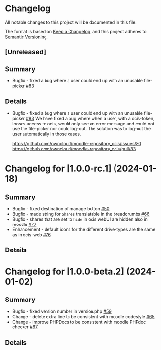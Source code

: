 # Changelog

All notable changes to this project will be documented in this file.

The format is based on [Keep a Changelog](https://keepachangelog.com/en/1.0.0/),
and this project adheres to [Semantic Versioning](https://semver.org/spec/v2.0.0.html).

## [Unreleased]

## Summary
* Bugfix - fixed a bug where a user could end up with an unusable file-picker [#83](https://github.com/owncloud/moodle-repository_ocis/pull/83)

## Details

* Bugfix - fixed a bug where a user could end up with an unusable file-picker [#83](https://github.com/owncloud/moodle-repository_ocis/pull/83)
   We have fixed a bug where when a user, with a ocis-token, looses access to ocis, would only see an error message and could not use the file-picker nor could log-out.
   The solution was to log-out the user automatically in those cases.

   https://github.com/owncloud/moodle-repository_ocis/issues/80
   https://github.com/owncloud/moodle-repository_ocis/pull/83

# Changelog for [1.0.0-rc.1] (2024-01-18)

## Summary

* Bugfix - fixed destination of manage button [#50](https://github.com/owncloud/moodle-repository_ocis/issues/50)
* Bugfix - made string for `Shares` translatable in the breadcrumbs [#66](https://github.com/owncloud/moodle-repository_ocis/issues/66)
* Bugfix - shares that are set to `hide` in ocis webUI are hidden also in moodle [#77](https://github.com/owncloud/moodle-repository_ocis/pull/77)
* Enhancement - default icons for the different drive-types are the same as in ocis-web [#76](https://github.com/owncloud/moodle-repository_ocis/pull/76)

## Details

# Changelog for [1.0.0-beta.2] (2024-01-02)

## Summary

* Bugfix - fixed version number in version.php [#59](https://github.com/owncloud/moodle-repository_ocis/pull/59)
* Change - delete extra line to be consistent with moodle codestyle [#65](https://github.com/owncloud/moodle-repository_ocis/pull/65)
* Change - improve PHPDocs to be consistent with moodle PHPdoc checker [#67](https://github.com/owncloud/moodle-repository_ocis/pull/67)

## Details
